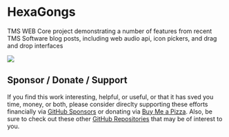 # HexaGongs
 TMS WEB Core project demonstrating a number of features from recent TMS Software blog posts, including web audio api, icon pickers, and drag and drop interfaces

<a href="https://www.hexagongs.com" target="_blank" title="HexaGongs"><img src="https://github.com/500Foods/HexaGongs/assets/41052272/5ce6978d-7ec8-428c-b584-f3d5c421d0a3" /></a>

## Sponsor / Donate / Support
If you find this work interesting, helpful, or useful, or that it has sved you time, money, or both, please consider direclty supporting these efforts financially via [GitHub Sponsors](https://github.com/sponsors/500Foods) or donating via [Buy Me a Pizza](https://www.buymeacoffee.com/andrewsimard500). Also, be sure to check out these other [GitHub Repositories](https://github.com/500Foods?tab=repositories&q=&sort=stargazers) that may be of interest to you.
